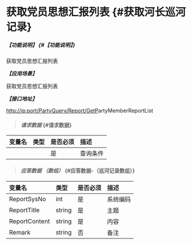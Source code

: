 # 获取党员思想汇报列表 {#获取河长巡河记录}

##### _【功能说明】_ {#【功能说明】}

获取党员思想汇报列表

_**【应用场景】**_

获取党员思想汇报列表

_**【接口地址】**_

[http://ip:port/PartyQuery/Report/GetP](http://ip:port/HMQuery/PatrolRiver/GetPatrolRivers)artyMemberReportList

> #### _请求数据_ {#请求数据}

| 变量名 | 类型 | 是否必须 | 描述 |
| :--- | :--- | :--- | :--- |
|  |  | 是 | 查询条件 |

> #### _应答数据 （数组）_ {#应答数据-（巡河记录数组）}

| 变量名 | 类型 | 是否必须 | 描述 |
| :--- | :--- | :--- | :--- |
| ReportSysNo | int | 是 | 系统编码 |
| ReportTitle | string | 是 | 主题 |
| ReportContent | string | 是 | 内容 |
| Remark | string | 否 | 备注 |



